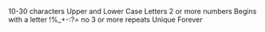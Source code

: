 10-30 characters
Upper and Lower Case Letters
2 or more numbers
Begins with a letter
!%_+-:?=
no 3 or more repeats
Unique Forever

